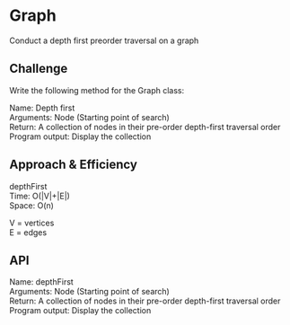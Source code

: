 # Graph
<!-- Short summary or background information -->
Conduct a depth first preorder traversal on a graph

## Challenge
Write the following method for the Graph class:  

Name: Depth first  
Arguments: Node (Starting point of search)  
Return: A collection of nodes in their pre-order depth-first traversal order  
Program output: Display the collection  

## Approach & Efficiency
<!-- What approach did you take? Why? What is the Big O space/time for this approach? -->
depthFirst   
Time: O(|V|+|E|)  
Space: O(n)  

V = vertices  
E = edges  

## API
<!-- Description of each method publicly available in your Graph -->
Name: depthFirst  
Arguments: Node (Starting point of search)    
Return: A collection of nodes in their pre-order depth-first traversal order    
Program output: Display the collection    